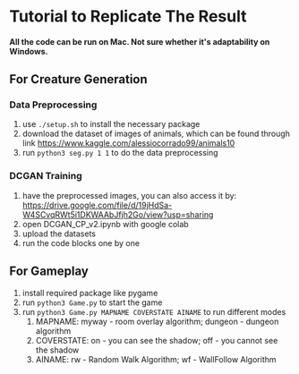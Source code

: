 # Tutorial to Replicate The Result

#### All the code can be run on Mac. Not sure whether it's adaptability on Windows.

## For Creature Generation
### Data Preprocessing
1. use `./setup.sh` to install the necessary package
2. download the dataset of images of animals, which can be found through link https://www.kaggle.com/alessiocorrado99/animals10
3. run `python3 seg.py 1 1` to do the data preprocessing

### DCGAN Training
1. have the preprocessed images, you can also access it by: https://drive.google.com/file/d/19jHdSa-W4SCvqRWt5i1DKWAAbJfjh2Go/view?usp=sharing
2. open DCGAN_CP_v2.ipynb with google colab
3. upload the datasets
4. run the code blocks one by one

## For Gameplay
1. install required package like pygame
2. run `python3 Game.py` to start the game
3. run `python3 Game.py MAPNAME COVERSTATE AINAME` to run different modes
   1. MAPNAME: myway - room overlay algorithm; dungeon - dungeon algorithm
   2. COVERSTATE: on - you can see the shadow; off - you cannot see the shadow
   3. AINAME: rw - Random Walk Algorithm; wf - WallFollow Algorithm

